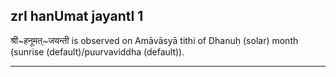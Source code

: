 ## zrI hanUmat jayantI 1

श्री~हनूमत्~जयन्ती is observed on Amāvāsyā tithi of Dhanuḥ (solar) month (sunrise (default)/puurvaviddha (default)).


---
